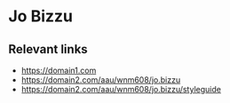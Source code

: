 # Jo Bizzu

## Relevant links
- https://domain1.com
- https://domain2.com/aau/wnm608/jo.bizzu
- https://domain2.com/aau/wnm608/jo.bizzu/styleguide